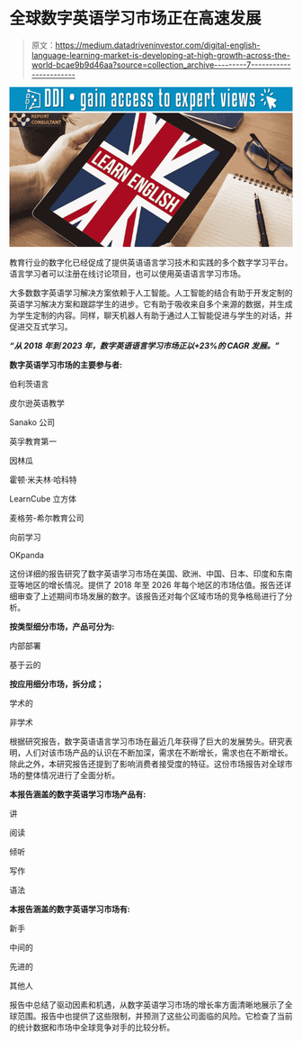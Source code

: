 # 全球数字英语学习市场正在高速发展

> 原文：<https://medium.datadriveninvestor.com/digital-english-language-learning-market-is-developing-at-high-growth-across-the-world-bcae9b9d46aa?source=collection_archive---------7----------------------->

[![](img/87b8630b967bc4bff1cf2b363871968f.png)](http://www.track.datadriveninvestor.com/1B9E)![](img/a8f7618ef11714ad10936be562434080.png)

教育行业的数字化已经促成了提供英语语言学习技术和实践的多个数字学习平台。语言学习者可以注册在线讨论项目，也可以使用英语语言学习市场。

大多数数字英语学习解决方案依赖于人工智能。人工智能的结合有助于开发定制的英语学习解决方案和跟踪学生的进步。它有助于吸收来自多个来源的数据，并生成为学生定制的内容。同样，聊天机器人有助于通过人工智能促进与学生的对话，并促进交互式学习。

***“从 2018 年到 2023 年，数字英语语言学习市场正以+23%的 CAGR 发展。”***

**数字英语学习市场的主要参与者:**

伯利茨语言

皮尔逊英语教学

Sanako 公司

英孚教育第一

因林瓜

霍顿·米夫林·哈科特

LearnCube 立方体

麦格劳-希尔教育公司

向前学习

OKpanda

这份详细的报告研究了数字英语学习市场在美国、欧洲、中国、日本、印度和东南亚等地区的增长情况。提供了 2018 年至 2026 年每个地区的市场估值。报告还详细审查了上述期间市场发展的数字。该报告还对每个区域市场的竞争格局进行了分析。

**按类型细分市场，产品可分为:**

内部部署

基于云的

**按应用细分市场，拆分成；**

学术的

非学术

根据研究报告，数字英语语言学习市场在最近几年获得了巨大的发展势头。研究表明，人们对该市场产品的认识在不断加深，需求在不断增长，需求也在不断增长。除此之外，本研究报告还提到了影响消费者接受度的特征。这份市场报告对全球市场的整体情况进行了全面分析。

**本报告涵盖的数字英语学习市场产品有:**

讲

阅读

倾听

写作

语法

**本报告涵盖的数字英语学习市场有:**

新手

中间的

先进的

其他人

报告中总结了驱动因素和机遇，从数字英语学习市场的增长率方面清晰地展示了全球范围。报告中也提供了这些限制，并预测了这些公司面临的风险。它检查了当前的统计数据和市场中全球竞争对手的比较分析。
